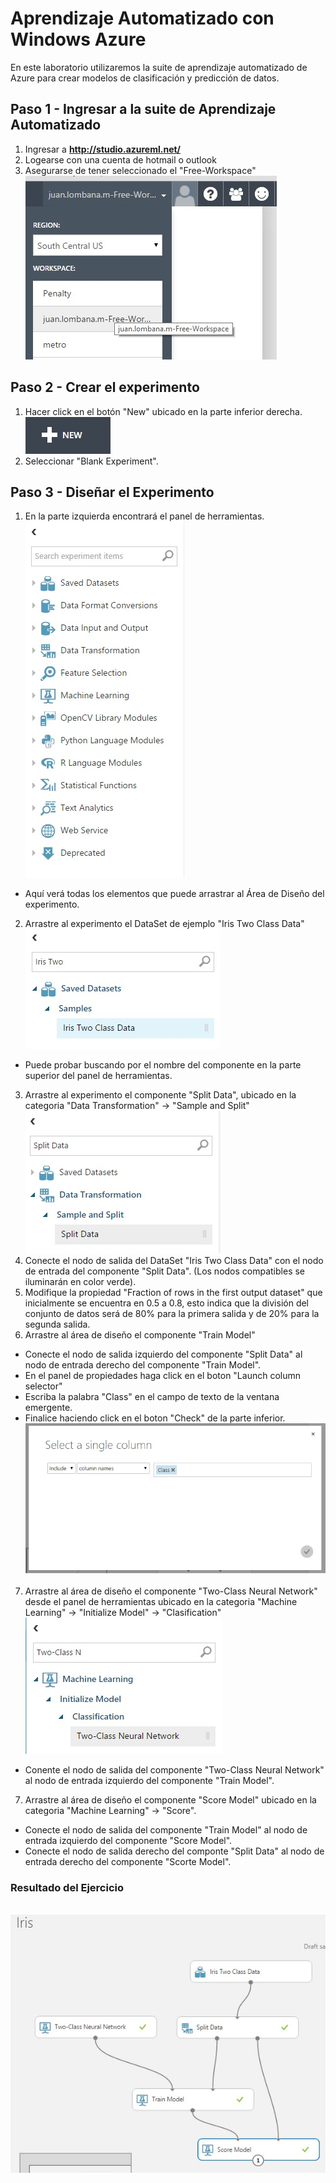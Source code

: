 ﻿# Aprendizaje Automatizado con Windows Azure
En este laboratorio utilizaremos la suite de aprendizaje automatizado de Azure para crear modelos de clasificación y predicción de datos.

## Paso 1 - Ingresar a la suite de Aprendizaje Automatizado
1. Ingresar a **http://studio.azureml.net/**
1. Logearse con una cuenta de hotmail o outlook
1. Asegurarse de tener seleccionado el "Free-Workspace" <br/>![freews](img/01.jpg)
## Paso 2 - Crear el experimento
1. Hacer click en el botón "New" ubicado en la parte inferior derecha. <br/>![new](img/02.jpg)
2. Seleccionar "Blank Experiment".
## Paso 3 - Diseñar el Experimento
1. En la parte izquierda encontrará el panel de herramientas. <br/>![tools](img/03.jpg)
* Aquí verá todas los elementos que puede arrastrar al Área de Diseño del experimento.
2. Arrastre al experimento el DataSet de ejemplo "Iris Two Class Data" <br/>![data](img/06.jpg)
* Puede probar buscando por el nombre del componente en la parte superior del panel de herramientas.
3. Arrastre al experimento el componente "Split Data", ubicado en la categoria "Data Transformation" -> "Sample and Split" <br/>![split](img/07.jpg)
4. Conecte el nodo de salida del DataSet "Iris Two Class Data" con el nodo de entrada del componente "Split Data". (Los nodos compatibles se iluminarán en color verde).
5. Modifique la propiedad "Fraction of rows in the first output dataset" que inicialmente se encuentra en 0.5 a 0.8, esto indica que la división del conjunto de datos será de 80% para la primera salida y de 20% para la segunda salida.
6. Arrastre al área de diseño el componente "Train Model"
* Conecte el nodo de salida izquierdo del componente "Split Data" al nodo de entrada derecho del componente "Train Model". 
* En el panel de propiedades haga click en el boton "Launch column selector"
* Escriba la palabra "Class" en el campo de texto de la ventana emergente.
* Finalice haciendo click en el boton "Check" de la parte inferior. <br/>![configtrain](img/04.jpg)
7. Arrastre al área de diseño el componente "Two-Class Neural Network" desde el panel de herramientas ubicado en la categoria "Machine Learning" -> "Initialize Model" -> "Clasification" <br/>![netural](img/05.jpg)
* Conente el nodo de salida del componente "Two-Class Neural Network" al nodo de entrada izquierdo del componente "Train Model".
7. Arrastre al área de diseño el componente "Score Model" ubicado en la categoria "Machine Learning" -> "Score".
* Conecte el nodo de salida del componente "Train Model" al nodo de entrada izquierdo del componente "Score Model".
* Conecte el nodo de salida derecho del componte "Split Data" al nodo de entrada derecho del componente "Scorte Model".

### Resultado del Ejercicio
</br>![result](img/08.jpg)
